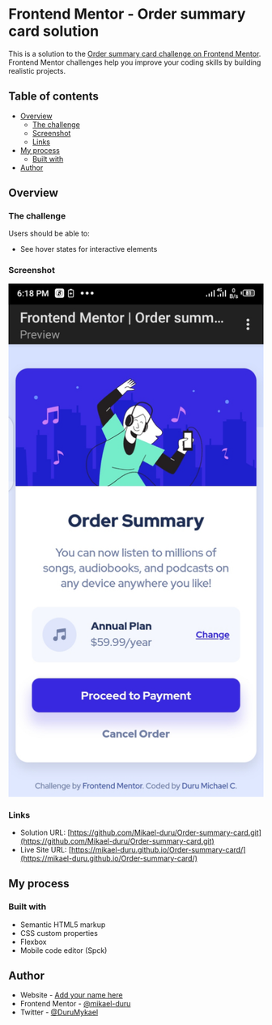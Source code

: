 # Frontend Mentor - Order summary card solution

This is a solution to the [Order summary card challenge on Frontend Mentor](https://www.frontendmentor.io/challenges/order-summary-component-QlPmajDUj). Frontend Mentor challenges help you improve your coding skills by building realistic projects. 

## Table of contents

- [Overview](#overview)
  - [The challenge](#the-challenge)
  - [Screenshot](#screenshot)
  - [Links](#links)
- [My process](#my-process)
  - [Built with](#built-with)
- [Author](#author)

## Overview

### The challenge

Users should be able to:

- See hover states for interactive elements

### Screenshot

![Solution Screenshot](./screenshot.png)

### Links

- Solution URL: [https://github.com/Mikael-duru/Order-summary-card.git](https://github.com/Mikael-duru/Order-summary-card.git)
- Live Site URL: [https://mikael-duru.github.io/Order-summary-card/](https://mikael-duru.github.io/Order-summary-card/)

## My process

### Built with

- Semantic HTML5 markup
- CSS custom properties
- Flexbox
- Mobile code editor (Spck)

## Author

- Website - [Add your name here](https://www.your-site.com)
- Frontend Mentor - [@mikael-duru](https://www.frontendmentor.io/profile/mikael-duru)
- Twitter - [@DuruMykael](https://www.twitter.com/DuruMykael)

